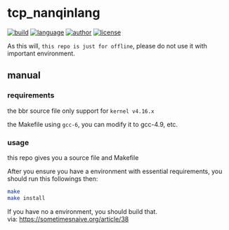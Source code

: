 # tcp_nanqinlang

[![build](https://github.com/nanqinlang/SVG/blob/master/build%20passing.svg)](https://github.com/tcp-nanqinlang/offline)
[![language](https://github.com/nanqinlang/SVG/blob/master/language-c-blue.svg)](https://github.com/tcp-nanqinlang/offline)
[![author](https://github.com/nanqinlang/SVG/blob/master/author-nanqinlang-lightgrey.svg)](https://github.com/tcp-nanqinlang/offline)
[![license](https://github.com/nanqinlang/SVG/blob/master/license-GPLv3-orange.svg)](https://github.com/tcp-nanqinlang/offline)


As this will, `this repo is just for offline`, please do not use it with important environment.

## manual
### requirements
the bbr source file only support for `kernel v4.16.x`

the Makefile using `gcc-6`, you can modify it to gcc-4.9, etc.

### usage
this repo gives you a source file and Makefile

After you ensure you have a environment with essential requirements, you should run this followings then:
```bash
make
make install
```

If you have no a environment, you should build that.  
via: https://sometimesnaive.org/article/38

